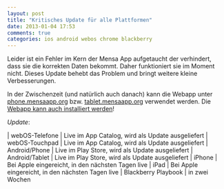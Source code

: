 ```yaml
---
layout: post
title: "Kritisches Update für alle Plattformen"
date: 2013-01-04 17:53
comments: true
categories: ios android webos chrome blackberry
---
```


Leider ist ein Fehler im Kern der Mensa App aufgetaucht der verhindert, dass 
sie die korrekten Daten bekommt. Daher funktioniert sie im Moment nicht. 
Dieses Update behebt das Problem und bringt weitere kleine Verbesserungen.

In der Zwischenzeit (und natürlich auch danach) kann die Webapp unter 
[phone.mensaapp.org](http://phone.mensaapp.org) bzw. 
[tablet.mensaapp.org](http://tablet.mensaapp.org) verwendet werden. Die 
[Webapp kann auch installiert werden](/webapp-installieren)!

*Update*:

| webOS-Telefone      | Live im App Catalog, wird als Update ausgeliefert
| webOS-Touchpad      | Live im App Catalog, wird als Update ausgeliefert
| Android/Phone       | Live im Play Store, wird als Update ausgeliefert
| Android/Tablet      | Live im Play Store, wird als Update ausgeliefert
| iPhone              | Bei Apple eingereicht, in den nächsten Tagen live
| iPad                | Bei Apple eingereicht, in den nächsten Tagen live
| Blackberry Playbook | in zwei Wochen
